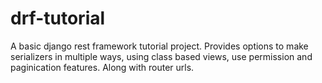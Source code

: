 # drf-tutorial
A basic django rest framework tutorial project.
Provides options to make serializers in multiple ways, using class based views, use permission and paginication features. Along with router urls.
